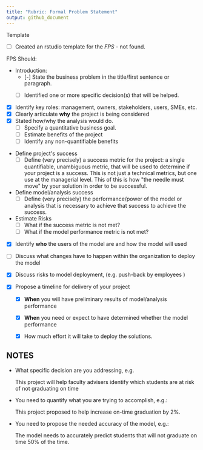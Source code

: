 ```yaml
---
title: "Rubric: Formal Problem Statement"
output: github_document
---
```


Template
 - [ ] Created an rstudio template for the *FPS* - not found.
 
FPS Should:

 - Introduction: 
   - [-] State the business problem in the title/first sentence or paragraph.
   - [ ] Identified one or more specific decision(s) that will be helped. 

 
 - [x] Identify key roles: management, owners, stakeholders, users, SMEs, etc.
 - [x] Clearly articulate **why** the project is being considered
 - [x] Stated how/why the analysis would do.
   - [ ] Specify a quantitative business goal.
   - [ ] Estimate benefits of the project 
   - [ ] Identify any non-quantifiable benefits 
   
 - Define project's success
   - [ ] Define (very precisely) a success metric for the project: a single quantifiable, unambiguous 
     metric, that will be used to determine if your project is a success. This is
     not just a technical metrics, but one use at the managerial level. This of
     this is how "the needle must move" by your solution in order to be successful.
     
 - Define model/analysis success 
   - [ ] Define (very precisely) the performance/power of the model or analysis that 
     is necessary to achieve that success to achieve the success.

 - Estimate Risks
   - [ ] What if the success metric is not met?
   - [ ] What if the model performance metric is not met?

 - [x] Identify **who** the users of the model are and how the model will used 
 - [ ] Discuss what changes have to happen within the organization to deploy the model
 - [x] Discuss risks to model deployment, (e.g. push-back by employees )

 - [x] Propose a timeline for delivery of your project
   - [x] **When** you will have preliminary results of model/analysis performance
   - [x] **When** you need or expect to have determined whether the model performance 
   - [x] How much effort it will take to deploy the solutions.


## NOTES

 - What specific decision are you addressing, e.g.
   
    This project will help faculty advisers identify which students are at risk
    of not graduating on time 
   
 - You need to quantify what you are trying to accomplish, e.g.:
 
    This project proposed to help increase on-time graduation by 2%.
 
 - You need to propose the needed accuracy of the model, e.g.:
   
    The model needs to accurately predict students that will not graduate on time
    50% of the time.
    
 